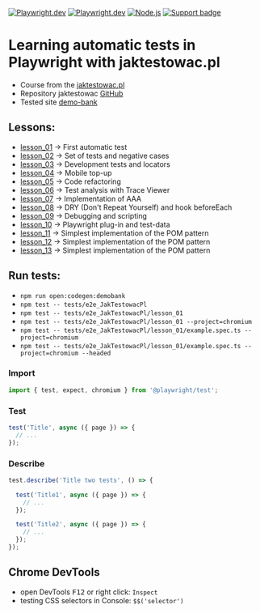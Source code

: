 [![Playwright.dev](https://img.shields.io/badge/Documentation-Playwright-45ba4b.svg?logo=playwright)](https://playwright.dev/docs/intro)
[![Playwright.dev](https://img.shields.io/badge/API%20reference-Playwright-D0422C.svg)](https://playwright.dev/docs/api/class-playwright)
[![Node.js](https://img.shields.io/badge/download-Node.js-026e00.svg?logo=node.js)](https://nodejs.org/)
[![Support badge](https://img.shields.io/badge/stackoverflow-Playwright-45ba4b.svg?logo=stackoverflow)](https://stackoverflow.com/questions/tagged/playwright) 

# Learning automatic tests in Playwright with jaktestowac.pl

- Course from the [jaktestowac.pl](https://jaktestowac.pl/course/playwright-wprowadzenie/)  
- Repository jaktestowac [GitHub](https://github.com/jaktestowac/playwright_automatyzacja_wprowadzenie)  
- Tested site [demo-bank](https://demo-bank.vercel.app/)  

## Lessons:
- [lesson_01](https://github.com/AdamCegGrid/Playwright-web-automation-testing/tree/main/tests/e2e_JakTestowacPl/lesson_01) -> First automatic test
- [lesson_02](https://github.com/AdamCegGrid/Playwright-web-automation-testing/tree/main/tests/e2e_JakTestowacPl/lesson_02) -> Set of tests and negative cases
- [lesson_03](https://github.com/AdamCegGrid/Playwright-web-automation-testing/tree/main/tests/e2e_JakTestowacPl/lesson_03) -> Development tests and locators
- [lesson_04](https://github.com/AdamCegGrid/Playwright-web-automation-testing/tree/main/tests/e2e_JakTestowacPl/lesson_04) -> Mobile top-up
- [lesson_05](https://github.com/AdamCegGrid/Playwright-web-automation-testing/tree/main/tests/e2e_JakTestowacPl/lesson_05) -> Code refactoring
- [lesson_06](https://github.com/AdamCegGrid/Playwright-web-automation-testing/tree/main/tests/e2e_JakTestowacPl/lesson_06) -> Test analysis with Trace Viewer
- [lesson_07](https://github.com/AdamCegGrid/Playwright-web-automation-testing/tree/main/tests/e2e_JakTestowacPl/lesson_07) -> Implementation of AAA
- [lesson_08](https://github.com/AdamCegGrid/Playwright-web-automation-testing/tree/main/tests/e2e_JakTestowacPl/lesson_08) -> DRY (Don't Repeat Yourself) and hook beforeEach
- [lesson_09](https://github.com/AdamCegGrid/Playwright-web-automation-testing/tree/main/tests/e2e_JakTestowacPl/lesson_09) -> Debugging and scripting
- [lesson_10](https://github.com/AdamCegGrid/Playwright-web-automation-testing/tree/main/tests/e2e_JakTestowacPl/lesson_10) -> Playwright plug-in and test-data
- [lesson_11](https://github.com/AdamCegGrid/Playwright-web-automation-testing/tree/main/tests/e2e_JakTestowacPl/lesson_11) -> Simplest implementation of the POM pattern
- [lesson_12](https://github.com/AdamCegGrid/Playwright-web-automation-testing/tree/main/tests/e2e_JakTestowacPl/lesson_12) -> Simplest implementation of the POM pattern
- [lesson_13](https://github.com/AdamCegGrid/Playwright-web-automation-testing/tree/main/tests/e2e_JakTestowacPl/lesson_13) -> Simplest implementation of the POM pattern

## Run tests:
- `npm run open:codegen:demobank`
- `npm test -- tests/e2e_JakTestowacPl`
- `npm test -- tests/e2e_JakTestowacPl/lesson_01`
- `npm test -- tests/e2e_JakTestowacPl/lesson_01 --project=chromium`
- `npm test -- tests/e2e_JakTestowacPl/lesson_01/example.spec.ts --project=chromium`
- `npm test -- tests/e2e_JakTestowacPl/lesson_01/example.spec.ts --project=chromium --headed`

###  Import  
```TypeScript
import { test, expect, chromium } from '@playwright/test';
```
### Test  
```TypeScript
test('Title', async ({ page }) => {
  // ...
});
```
### Describe  
```TypeScript
test.describe('Title two tests', () => {

  test('Title1', async ({ page }) => {
    // ...
  });

  test('Title2', async ({ page }) => {
    // ...
  });
});
```

## Chrome DevTools

- open DevTools <kbd>F12</kbd> or right click: `Inspect`  
- testing CSS selectors in Console: `$$('selector')`  
